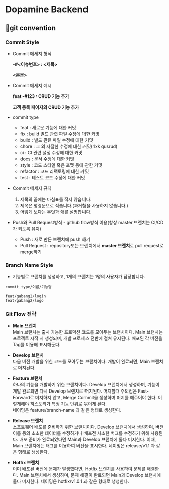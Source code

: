 # Dopamine Backend 

## 🫧git convention

### Commit Style

- Commit 메세지 형식

  **<type> -#<이슈번호> : <제목>**

  **<본문>**


- Commit 메세지 예시

  **feat -#123 : CRUD 기능 추가**

  **고객 등록 페이지의 CRUD 기능 추가**

- commit type
    - feat : 새로운 기능에 대한 커밋
    - fix : build 빌드 관련 파일 수정에 대한 커밋
    - build : 빌드 관련 파일 수정에 대한 커밋
    - chore : 그 외 자잘한 수정에 대한 커밋(rlxk qusrud)
    - ci : CI 관련 설정 수정에 대한 커밋
    - docs : 문서 수정에 대한 커밋
    - style : 코드 스타일 혹은 포맷 등에 관한 커밋
    - refactor : 코드 리팩토링에 대한 커밋
    - test : 테스트 코드 수정에 대한 커밋
- Commit 메세지 규칙
    1. 제목의 끝에는 마침표를 적지 않습니다.
    2. 제목은 명령문으로 적습니다.(과거형을 사용하지 않습니다.)
    3. 어떻게 보다는 무엇과 왜를 설명합니다.
- Push와 Pull Request방식 - github flow방식 이용(항상 master 브랜치는 CI/CD가 되도록 유지)
    - Push : 새로 만든 브랜치에 push 하기
    - Pull Request : repository또는 브랜치에서 **master 브랜치**로 pull request로 merge하기

### Branch Name Style

- 기능별로 브랜치를 생성하고, 1개의 브랜치는 1명의 사용자가 담당합니다.

```
commit_type/이름/기능명

feat/gabang2/login
feat/gabang2/logo
```

### Git Flow 전략
- **Main 브랜치**   
Main 브랜치는 출시 가능한 프로덕션 코드를 모아두는 브랜치이다. Main 브랜치는 프로젝트 시작 시 생성되며, 개발 프로세스 전반에 걸쳐 유지된다. 배포된 각 버전을 Tag를 이용해 표시해둔다.

- **Develop 브랜치**   
다음 버전 개발을 위한 코드를 모아두는 브랜치이다. 개발이 완료되면, Main 브랜치로 머지된다.

- **Feature 브랜치**   
하나의 기능을 개발하기 위한 브랜치이다. Develop 브랜치에서 생성하며, 기능이 개발 완료되면 다시 Develop 브랜치로 머지된다. 머지할때 주의점은 Fast-Forward로 머지하지 않고, Merge Commit을 생성하며 머지를 해주어야 한다. 이렇게해야 히스토리가 특정 기능 단위로 묶이게 된다.   
네이밍은 feature/branch-name 과 같은 형태로 생성한다.

- **Release 브랜치**   
소프트웨어 배포를 준비하기 위한 브랜치이다. Develop 브랜치에서 생성하며, 버전 이름 등의 소소한 데이터를 수정하거나 배포전 사소한 버그를 수정하기 위해 사용된다. 배포 준비가 완료되었다면 Main과 Develop 브랜치에 둘다 머지한다. 이때, Main 브랜치에는 태그를 이용하여 버전을 표시한다.
네이밍은 release/v1.1 과 같은 형태로 생성한다.

- **Hotfix 브랜치**   
이미 배포된 버전에 문제가 발생했다면, Hotfix 브랜치를 사용하여 문제를 해결한다. Main 브랜치에서 생성하며, 문제 해결이 완료되면 Main과 Develop 브랜치에 둘다 머지한다.
네이밍은 hotfix/v1.0.1 과 같은 형태로 생성한다.
